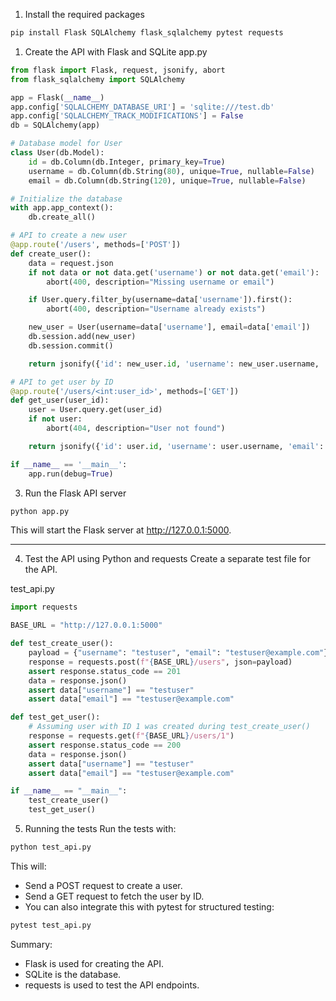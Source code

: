 1. Install the required packages
```bash
pip install Flask SQLAlchemy flask_sqlalchemy pytest requests
```

1. Create the API with Flask and SQLite
app.py

```python
from flask import Flask, request, jsonify, abort
from flask_sqlalchemy import SQLAlchemy

app = Flask(__name__)
app.config['SQLALCHEMY_DATABASE_URI'] = 'sqlite:///test.db'
app.config['SQLALCHEMY_TRACK_MODIFICATIONS'] = False
db = SQLAlchemy(app)

# Database model for User
class User(db.Model):
    id = db.Column(db.Integer, primary_key=True)
    username = db.Column(db.String(80), unique=True, nullable=False)
    email = db.Column(db.String(120), unique=True, nullable=False)

# Initialize the database
with app.app_context():
    db.create_all()

# API to create a new user
@app.route('/users', methods=['POST'])
def create_user():
    data = request.json
    if not data or not data.get('username') or not data.get('email'):
        abort(400, description="Missing username or email")

    if User.query.filter_by(username=data['username']).first():
        abort(400, description="Username already exists")

    new_user = User(username=data['username'], email=data['email'])
    db.session.add(new_user)
    db.session.commit()

    return jsonify({'id': new_user.id, 'username': new_user.username, 'email': new_user.email}), 201

# API to get user by ID
@app.route('/users/<int:user_id>', methods=['GET'])
def get_user(user_id):
    user = User.query.get(user_id)
    if not user:
        abort(404, description="User not found")

    return jsonify({'id': user.id, 'username': user.username, 'email': user.email})

if __name__ == '__main__':
    app.run(debug=True)
```

3. Run the Flask API server
```bash
python app.py
```
This will start the Flask server at http://127.0.0.1:5000.

---

4. Test the API using Python and requests
Create a separate test file for the API.

test_api.py
```python
import requests

BASE_URL = "http://127.0.0.1:5000"

def test_create_user():
    payload = {"username": "testuser", "email": "testuser@example.com"}
    response = requests.post(f"{BASE_URL}/users", json=payload)
    assert response.status_code == 201
    data = response.json()
    assert data["username"] == "testuser"
    assert data["email"] == "testuser@example.com"

def test_get_user():
    # Assuming user with ID 1 was created during test_create_user()
    response = requests.get(f"{BASE_URL}/users/1")
    assert response.status_code == 200
    data = response.json()
    assert data["username"] == "testuser"
    assert data["email"] == "testuser@example.com"

if __name__ == "__main__":
    test_create_user()
    test_get_user()
```

5. Running the tests
Run the tests with:

```bash
python test_api.py
```

This will:

- Send a POST request to create a user.
- Send a GET request to fetch the user by ID.
- You can also integrate this with pytest for structured testing:

```bash
pytest test_api.py
```
Summary:
- Flask is used for creating the API.
- SQLite is the database.
- requests is used to test the API endpoints.